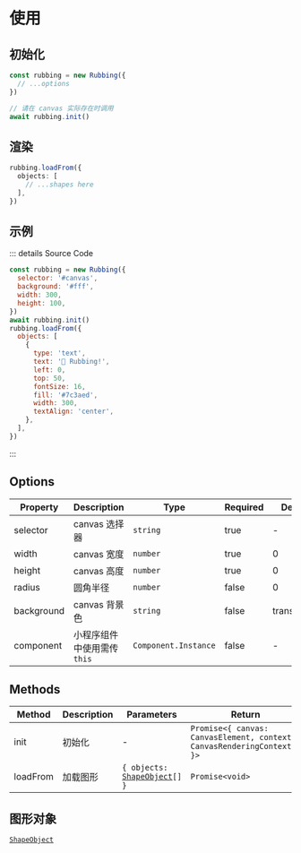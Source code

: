 # 使用

## 初始化

```ts
const rubbing = new Rubbing({
  // ...options
})

// 请在 canvas 实际存在时调用
await rubbing.init()
```

## 渲染

```ts
rubbing.loadFrom({
  objects: [
    // ...shapes here
  ],
})
```

## 示例

<ClientOnly>
  <canvas id="canvas"></canvas>
</ClientOnly>

<script>
if (!import.meta.env.SSR) {
  import('https://unpkg.com/rubbing@latest/dist/index.mjs').then(async ({ Rubbing }) => {
    const rubbing = new Rubbing({
      selector: '#canvas',
      background: '#f9fafb',
      width: 300,
      height: 100,
    })
    await rubbing.init()
    rubbing.loadFrom({
      objects: [
        {
          type: 'text',
          text: '🎉 Rubbing!',
          left: 0,
          top: 50,
          fontSize: 16,
          fill: '#7c3aed',
          width: 300,
          textAlign: 'center',
        },
      ],
    })
  })
}
</script>

::: details Source Code

```js
const rubbing = new Rubbing({
  selector: '#canvas',
  background: '#fff',
  width: 300,
  height: 100,
})
await rubbing.init()
rubbing.loadFrom({
  objects: [
    {
      type: 'text',
      text: '🎉 Rubbing!',
      left: 0,
      top: 50,
      fontSize: 16,
      fill: '#7c3aed',
      width: 300,
      textAlign: 'center',
    },
  ],
})
```
:::

## Options

| Property   | Description                 | Type                 | Required | Default     |
| ---------- | --------------------------- | -------------------- | -------- | ----------- |
| selector   | canvas 选择器               | `string`             | true     | -           |
| width      | canvas 宽度                 | `number`             | true     | 0           |
| height     | canvas 高度                 | `number`             | true     | 0           |
| radius     | 圆角半径                    | `number`             | false    | 0           |
| background | canvas 背景色               | `string`             | false    | transparent |
| component  | 小程序组件中使用需传 `this` | `Component.Instance` | false    | -           |

## Methods

| Method   | Description | Parameters                   | Return                                                                  |
| -------- | ----------- | ---------------------------- | ----------------------------------------------------------------------- |
| init     | 初始化      | -                            | `Promise<{ canvas: CanvasElement, context: CanvasRenderingContext2D }>` |
| loadFrom | 加载图形    | `{ objects: `[`ShapeObject`](/shapes/)`[] }` | `Promise<void>`                                                         |

## 图形对象

[`ShapeObject`](/shapes/)
